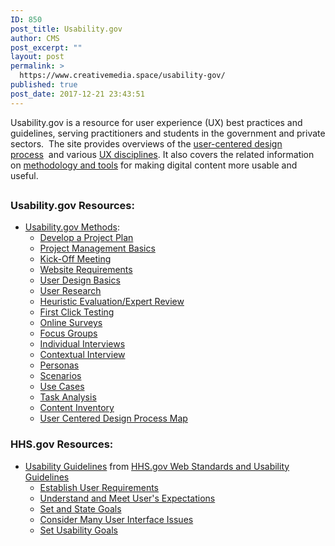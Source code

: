 ```yaml
---
ID: 850
post_title: Usability.gov
author: CMS
post_excerpt: ""
layout: post
permalink: >
  https://www.creativemedia.space/usability-gov/
published: true
post_date: 2017-12-21 23:43:51
---
```

Usability.gov is a resource for user experience (UX) best practices and guidelines, serving practitioners and students in the government and private sectors.  The site provides overviews of the <a id="anch_22" href="https://www.usability.gov/how-to-and-tools/resources/ucd-map.html">user-centered design process</a>  and various <a id="anch_23" href="https://www.usability.gov/what-and-why/user-experience.html">UX disciplines</a>. It also covers the related information on <a id="anch_24" href="https://www.usability.gov/how-to-and-tools/index.html">methodology and tools</a> for making digital content more usable and useful.
<div style="clear: both;">
<h2></h2>
</div>
<h3>Usability.gov Resources:</h3>
<ul>
 	<li><a href="https://www.usability.gov/how-to-and-tools/methods/index.html">Usability.gov Methods</a>:
<ul>
 	<li><a href="https://www.usability.gov/how-to-and-tools/methods/develop-plan.html">Develop a Project Plan</a></li>
 	<li><a href="https://www.usability.gov/what-and-why/project-management.html">Project Management Basics</a></li>
 	<li><a href="https://www.usability.gov/how-to-and-tools/methods/kick-off-meeting.html">Kick-Off Meeting</a></li>
 	<li><a href="https://www.usability.gov/how-to-and-tools/methods/requirements.html">Website Requirements</a></li>
 	<li><a href="https://www.usability.gov/what-and-why/user-centered-design.html">User Design Basics</a></li>
 	<li><a href="https://www.usability.gov/what-and-why/user-research.html">User Research</a></li>
 	<li><a id="anch_29" href="https://www.usability.gov/how-to-and-tools/methods/heuristic-evaluation.html">Heuristic Evaluation/Expert Review</a></li>
 	<li><a id="anch_27" href="https://www.usability.gov/how-to-and-tools/methods/first-click-testing.html">First Click Testing</a></li>
 	<li><a href="https://www.usability.gov/how-to-and-tools/methods/online-surveys.html">Online Surveys</a></li>
 	<li><a href="https://www.usability.gov/how-to-and-tools/methods/focus-groups.html">Focus Groups</a></li>
 	<li><a href="https://www.usability.gov/how-to-and-tools/methods/individual-interviews.html">Individual Interviews</a></li>
 	<li><a href="https://www.usability.gov/how-to-and-tools/methods/contextual-interview.html">Contextual Interview</a></li>
 	<li><a href="https://www.usability.gov/how-to-and-tools/methods/personas.html">Personas</a></li>
 	<li><a href="https://www.usability.gov/how-to-and-tools/methods/scenarios.html">Scenarios</a></li>
 	<li><a href="https://www.usability.gov/how-to-and-tools/methods/use-cases.html">Use Cases</a></li>
 	<li><a href="https://www.usability.gov/how-to-and-tools/methods/task-analysis.html">Task Analysis</a></li>
 	<li><a href="https://www.usability.gov/how-to-and-tools/methods/content-inventory.html">Content Inventory</a></li>
 	<li><a href="https://www.usability.gov/how-to-and-tools/resources/ucd-map.html">User Centered Design Process Map</a></li>
</ul>
</li>
</ul>
<h3>HHS.gov Resources:</h3>
<ul>
 	<li><a href="https://webstandards.hhs.gov/guidelines/">Usability Guidelines</a> from <a href="https://webstandards.hhs.gov/">HHS.gov Web Standards and Usability Guidelines</a>
<ul>
 	<li><a href="https://webstandards.hhs.gov/guidelines/2">Establish User Requirements</a></li>
 	<li><a href="https://webstandards.hhs.gov/guidelines/3">Understand and Meet User's Expectations</a></li>
 	<li><a href="https://webstandards.hhs.gov/guidelines/5">Set and State Goals</a></li>
 	<li><a href="https://webstandards.hhs.gov/guidelines/7">Consider Many User Interface Issues</a></li>
 	<li><a href="https://webstandards.hhs.gov/guidelines/9">Set Usability Goals</a></li>
</ul>
</li>
</ul>